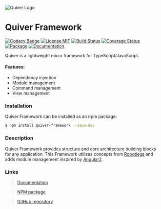 ![Quiver Logo](https://i.imgur.com/yIMCP49.png)

# Quiver Framework

[![Codacy Badge](https://api.codacy.com/project/badge/Grade/af8411271460492fb3958ba316bf1f48)](https://www.codacy.com/app/kristapsPelna/Quiver-Framework?utm_source=github.com&utm_medium=referral&utm_content=kristapsPelna/Quiver-Framework&utm_campaign=badger)
[![License MIT](https://img.shields.io/npm/l/quiver-framework.svg)](https://github.com/kristapsPelna/Quiver-Framework/blob/master/LICENSE.md)
[![Build Status](https://travis-ci.org/kristapsPelna/Quiver-Framework.svg?branch=master)](https://travis-ci.org/kristapsPelna/Quiver-Framework)
[![Coverage Status](https://img.shields.io/codecov/c/github/kristapsPelna/Quiver-Framework/master.svg)](https://codecov.io/gh/kristapsPelna/Quiver-Framework)
[![Package](https://img.shields.io/npm/v/quiver-framework.svg)](https://www.npmjs.com/package/quiver-framework)
[![Documentation](https://img.shields.io/website-up-down-green-red/https/kristapspelna.github.io/Quiver-Framework.svg?label=Documentation)](https://kristapspelna.github.io/Quiver-Framework)

Quiver is a lightweight micro framework for TypeScript/JavaScript.

#### Features:

* Dependency injection
* Module management
* Command management
* View management

### Installation

Quiver Framework can be installed as an npm package:

```bash
$ npm install quiver-framework --save-dev
```

### Description

Quiver Framework provides structure and core architecture building blocks for any application.
This Framework utilizes concepts from [Robotlegs](http://www.robotlegs.org/) and adds module management inspired by [Angular2](https://angular.io/).

### Links

> [Documentation](https://kristapsPelna.github.io/Quiver-Framework)

> [NPM package](https://www.npmjs.com/package/quiver-framework)

> [GitHub repository](https://github.com/kristapsPelna/Quiver-Framework)